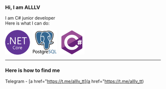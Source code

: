 ### Hi, I am ALLLV

I am C# junior developer<br/>
Here is what I can do:
<div>
  <a href="https://learn.microsoft.com/en-us/dotnet/core/introduction"><img src="https://github.com/devicons/devicon/blob/master/icons/dotnetcore/dotnetcore-original.svg" height="80" width="80"/></a>&nbsp;
  <a href="https://www.postgresql.org/"><img src="https://github.com/devicons/devicon/blob/master/icons/postgresql/postgresql-original-wordmark.svg" height="80" width="80"/></a>&nbsp;
  <a href="https://learn.microsoft.com/en-us/dotnet/csharp/"><img src="https://github.com/devicons/devicon/blob/master/icons/csharp/csharp-original.svg" height="80" width="80"/></a>
</div>

---
### Here is how to find me
Telegram - [a href="https://t.me/alllv_tt](a href="https://t.me/alllv_tt) 
<div><a href="https://t.me/alllv_tt"></a></div>
